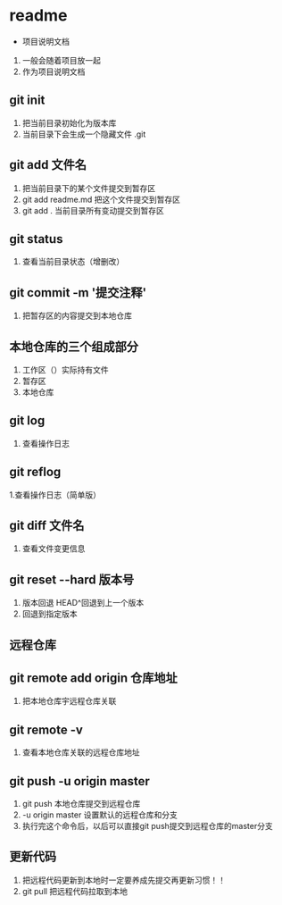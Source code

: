 # readme
+ 项目说明文档
 1. 一般会随着项目放一起
 2. 作为项目说明文档

## git init
1. 把当前目录初始化为版本库
2. 当前目录下会生成一个隐藏文件 .git

## git add 文件名
1.  把当前目录下的某个文件提交到暂存区
2. git add readme.md 把这个文件提交到暂存区
3. git add . 当前目录所有变动提交到暂存区

## git status
1. 查看当前目录状态（增删改）

## git commit -m '提交注释'
1. 把暂存区的内容提交到本地仓库

## 本地仓库的三个组成部分
1. 工作区（）实际持有文件
2. 暂存区
3. 本地仓库

## git log
1. 查看操作日志

## git reflog
1.查看操作日志（简单版）

## git diff 文件名
1. 查看文件变更信息

## git reset --hard 版本号
1. 版本回退 HEAD^回退到上一个版本
2. 回退到指定版本

## 远程仓库

## git remote add origin 仓库地址
1. 把本地仓库宇远程仓库关联

## git remote -v
1. 查看本地仓库关联的远程仓库地址

## git push -u origin master
1. git push 本地仓库提交到远程仓库
2. -u origin master 设置默认的远程仓库和分支
3. 执行完这个命令后，以后可以直接git push提交到远程仓库的master分支

## 更新代码
1. 把远程代码更新到本地时一定要养成先提交再更新习惯！！
2. git pull 把远程代码拉取到本地